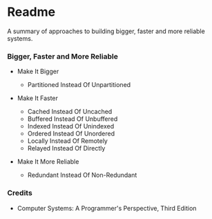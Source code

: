 # Readme
A summary of approaches to building bigger, faster and more reliable systems.

### Bigger, Faster and More Reliable

- Make It Bigger
  - Partitioned Instead Of Unpartitioned

- Make It Faster
  - Cached Instead Of Uncached
  - Buffered Instead Of Unbuffered
  - Indexed Instead Of Unindexed
  - Ordered Instead Of Unordered
  - Locally Instead Of Remotely
  - Relayed Instead Of Directly

- Make It More Reliable
  - Redundant Instead Of Non-Redundant

### Credits
- Computer Systems: A Programmer's Perspective, Third Edition
